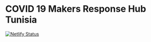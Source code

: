 # COVID 19 Makers Response Hub Tunisia

[![Netlify Status](https://api.netlify.com/api/v1/badges/ea897081-76d0-432e-9db3-9592fe888ede/deploy-status)](https://app.netlify.com/sites/makercovid19sresponsehub/deploys)
